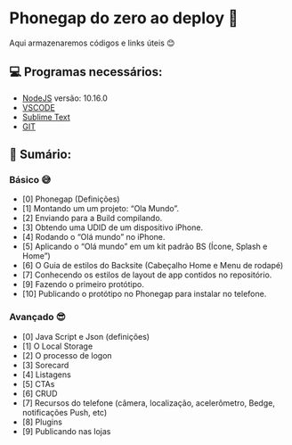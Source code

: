 # Phonegap do zero ao deploy 🚀
Aqui armazenaremos códigos e links úteis 😊

## 💻 Programas necessários:
* [NodeJS](https://nodejs.org/en/) versão: 10.16.0
* [VSCODE](https://code.visualstudio.com/)
* [Sublime Text](https://www.sublimetext.com/3)
* [GIT](https://git-scm.com/downloads)


## 📔 Sumário:
### Básico 😅
* [0] Phonegap (Definições)
* [1] Montando um um projeto: “Ola Mundo”.
* [2] Enviando para a Build compilando.
* [3] Obtendo uma UDID de um dispositivo iPhone.
* [4] Rodando o “Olá mundo” no iPhone.
* [5] Aplicando o “Olá mundo” em um kit padrão BS (Ícone, Splash e Home”)
* [6] O Guia de estilos do Backsite (Cabeçalho Home e Menu de rodapé)
* [7] Conhecendo os estilos de layout de app contidos no repositório.
* [9] Fazendo o primeiro protótipo.
* [10] Publicando o protótipo no Phonegap para instalar no telefone.

### Avançado 😎
* [0] Java Script e Json (definições)
* [1] O Local Storage
* [2] O processo de logon
* [3] Sorecard
* [4] Listagens 
* [5] CTAs
* [6] CRUD
* [7] Recursos do telefone (câmera, localização, acelerômetro, Bedge,  notificações Push, etc)
* [8] Plugins
* [9] Publicando nas lojas
